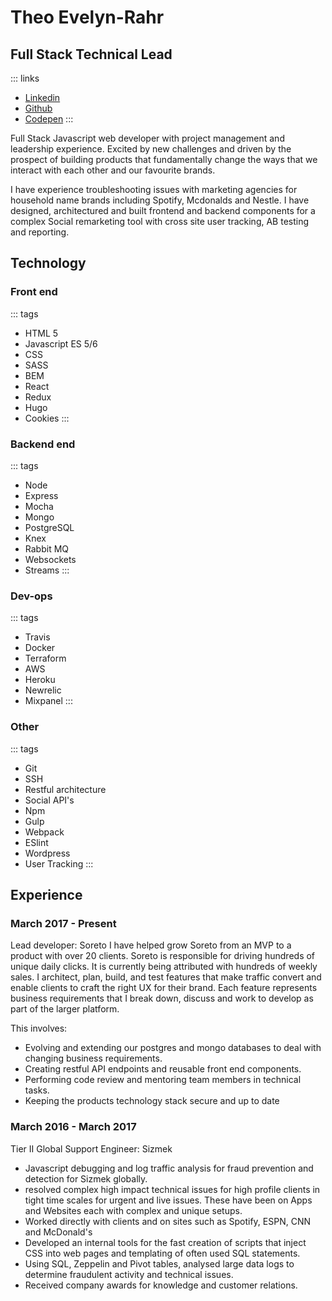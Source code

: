 # Theo Evelyn-Rahr
## Full Stack Technical Lead
 ::: links
 * [Linkedin](https://www.linkedin.com/in/theo-evelyn-rahr-688b287a/)
 * [Github](https://github.com/)
 * [Codepen](https://codepen.io/theodore-q/)
 :::

Full Stack Javascript web developer with project management and leadership experience.
Excited by new challenges and driven by the prospect of building products that fundamentally change the ways that we interact with each other and our favourite brands.

I have experience troubleshooting issues with marketing agencies for household name brands including Spotify, Mcdonalds and Nestle. I have designed, architectured and built frontend and backend components for a complex Social remarketing tool with cross site user tracking, AB testing and reporting.

## Technology
### Front end
::: tags
 * HTML 5
 * Javascript ES 5/6
 * CSS
 * SASS
 * BEM
 * React
 * Redux
 * Hugo
 * Cookies
:::
### Backend end
::: tags
 * Node
 * Express
 * Mocha
 * Mongo
 * PostgreSQL
 * Knex
 * Rabbit MQ
 * Websockets
 * Streams
:::
### Dev-ops
::: tags
 * Travis
 * Docker
 * Terraform
 * AWS
 * Heroku
 * Newrelic
 * Mixpanel
 :::
### Other
::: tags
 * Git
 * SSH
 * Restful architecture
 * Social API's
 * Npm
 * Gulp
 * Webpack
 * ESlint
 * Wordpress
 * User Tracking
:::

## Experience
### March 2017 - Present
Lead developer: Soreto
I have helped grow Soreto from an MVP to a product with over 20 clients. Soreto is responsible for driving hundreds of unique daily clicks. It is currently being attributed with hundreds of weekly sales.
I architect, plan, build, and test features that make traffic convert and enable clients to craft the right UX for their brand.
Each feature represents business requirements that I break down, discuss and work to develop as part of the larger platform. 


This involves:
 * Evolving and extending our postgres and mongo databases to deal with changing business requirements.
 * Creating restful API endpoints and reusable front end components. 
 * Performing code review and mentoring team members in technical tasks.
 * Keeping the products technology stack secure and up to date

### March 2016 - March 2017
Tier II Global Support Engineer: Sizmek

 * Javascript debugging and log traffic analysis for fraud prevention and detection for Sizmek globally.
 * resolved complex high impact technical issues for high profile clients in tight time scales for urgent and live issues. These have been on Apps and Websites each with complex and unique setups.
 * Worked directly with clients and on sites such as Spotify, ESPN, CNN and McDonald's
 * Developed an internal tools for the fast creation of scripts that inject CSS into web pages and templating of often used SQL statements.
 * Using SQL, Zeppelin and Pivot tables, analysed large data logs to determine fraudulent activity and technical issues.
 * Received company awards for knowledge and customer relations.
